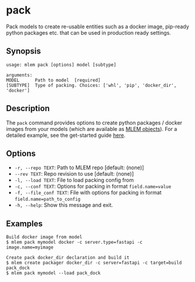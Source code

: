 # pack

Pack models to create re-usable entities such as a docker image, pip-ready
python packages etc. that can be used in production ready settings.

## Synopsis

```usage
usage: mlem pack [options] model [subtype]

arguments:
MODEL      Path to model  [required]
[SUBTYPE]  Type of packing. Choices: ['whl', 'pip', 'docker_dir', 'docker']
```

## Description

The `pack` command provides options to create python packages / docker images
from your models (which are available as
[MLEM objects](/doc/user-guide/basic-concepts#mlem-objects)). For a detailed
example, see the get-started guide [here](/doc/get-started/packaging).

## Options

- `-r, --repo TEXT`: Path to MLEM repo [default: (none)]
- `--rev TEXT`: Repo revision to use [default: (none)]
- `-l, --load TEXT`: File to load packing config from
- `-c, --conf TEXT`: Options for packing in format `field.name=value`
- `-f, --file_conf TEXT`: File with options for packing in format
  `field.name=path_to_config`
- `-h, --help`: Show this message and exit.

## Examples

```mlem
Build docker image from model
$ mlem pack mymodel docker -c server.type=fastapi -c image.name=myimage

Create pack docker_dir declaration and build it
$ mlem create packager docker_dir -c server=fastapi -c target=build pack_dock
$ mlem pack mymodel --load pack_dock
```
